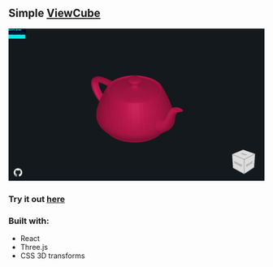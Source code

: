 ## Simple [**ViewCube**](https://www.autodeskresearch.com/publications/viewcube)

![example](src/assets/iamges/../images/three-viewcube.gif)

### Try it out [here](https://mikemklee.github.io/three-viewcube)

### Built with:

- React
- Three.js
- CSS 3D transforms
